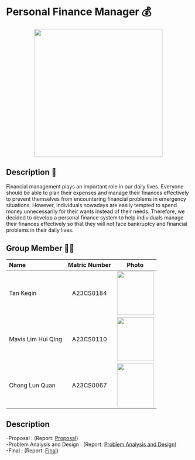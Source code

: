 
# Personal Finance Manager 💰
<p align = "center">
<img src="https://github.com/jjn7702/SECJ1023-PT2/assets/151108692/cb80b646-675b-412c-beaf-50390ef92476" width ="350">
</p>

## Description 📃
Financial management plays an important role in our daily lives. Everyone should be able to plan their expenses and manage their finances effectively to prevent themselves from encountering financial problems in emergency situations. However, individuals nowadays are easily tempted to spend money unnecessarily for their wants instead of their needs. Therefore, we decided to develop a personal finance system to help individuals manage their finances effectively so that they will not face bankruptcy and financial problems in their daily lives.

## Group Member 🧑‍💻

| Name             | Matric Number | Photo                                                         |
| :---------------- | :-------------: | :------------------------------------------------------------: |
| Tan Keqin        | A23CS0184        | <img src="https://github.com/jjn7702/SECJ1023-PT2/assets/148413538/93c5377a-a6fa-478f-a2d2-24825f22f5e6" width=100px, height=120px>    |
| Mavis Lim Hui Qing         | A23CS0110        | <img src="https://github.com/jjn7702/SECJ1023-PT2/assets/148413538/6cf7e874-1ace-4653-af59-8bd9f2609e99" width=100px, height=120px>|
| Chong Lun Quan            | A23CS0067     | <img src="https://github.com/jjn7702/SECJ1023-PT2/assets/147676251/f5a12862-b948-4725-b643-2e800514e0be" width=100px, height=120px>    |



## Description
-Proposal :  (Report: [Proposal](https://github.com/jjn7702/SECJ1023-PT2/blob/main/Submission/sec08_23242/3Q/proposal/readme.md)) <br>
-Problem Analysis and Design : (Report: [Problem Analysis and Design](https://github.com/jjn7702/SECJ1023-PT2/blob/17181b3d16870bd9030a87cbb87abc6a95782b1a/Submission/sec08_23242/3Q/Problem%20Analysis%20and%20Design/readme.md))<br>
-Final : (Report: [Final](https://github.com/jjn7702/SECJ1023-PT2/tree/3f83be69315cb2c158c5978e2b3b6d7bfb2c0ae2/Submission/sec08_23242/3Q/Final))
